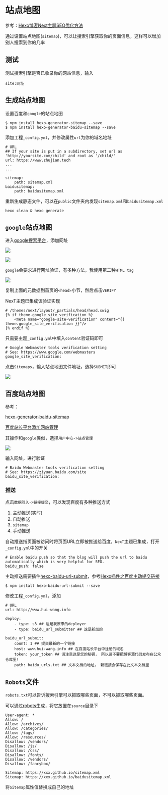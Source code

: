 
# 站点地图

参考：[Hexo博客Next主题SEO优化方法](https://blog.csdn.net/yaoyao_liu/article/details/85948136)

通过设置站点地图(`sitemap`)，可以让搜索引擎获取你的页面信息，这样可以增加别人搜索到你的几率

## 测试

测试搜索引擎是否已收录你的网站信息，输入

    site:网址

## 生成站点地图

设置百度和`google`的站点地图

    $ npm install hexo-generator-sitemap --save
    $ npm install hexo-generator-baidu-sitemap --save

添加工程`_config.yml`，并修改属性`url`为你的域名地址

    # URL
    ## If your site is put in a subdirectory, set url as 'http://yoursite.com/child' and root as '/child/'
    url: https://www.zhujian.tech
    ...
    ...

    sitemap: 
        path: sitemap.xml
    baidusitemap:
        path: baidusitemap.xml

重新生成静态文件，可以在`public`文件夹内发现`sitemap.xml`和`baidusitemap.xml`

    hexo clean & hexo generate

## `google`站点地图

进入[google搜索平台](https://search.google.com/search-console)，添加网址

![](./imgs/google-add-domain.png)

![](./imgs/google-add-domain2.png)

`google`会要求进行网址验证，有多种方法，我使用第二种`HTML tag`

![](./imgs/google-domain-verify.png)

复制上面的元数据到首页的`<head>`小节，然后点击`VERIFY`

NexT主题已集成该验证实现

    # /themes/next/layout/_partials/head/head.swig
    {% if theme.google_site_verification %}
        <meta name="google-site-verification" content="{{ theme.google_site_verification }}"/>
    {% endif %}

只需要主题`_config.yml`中填入`content`验证码即可

    # Google Webmaster tools verification setting
    # See: https://www.google.com/webmasters
    google_site_verification: 

点击`Sitemaps`，输入站点地图文件地址，选择`SUBMIT`即可

![](./imgs/google-sitemap.png)

## 百度站点地图

参考：

[hexo-generator-baidu-sitemap](https://www.npmjs.com/package/hexo-generator-baidu-sitemap)

[百度站长平台添加网站管理](https://segmentfault.com/a/1190000017986794#articleHeader18)

其操作和`google`类似，选择`用户中心->站点管理`

![](./imgs/baidu-user-site.png)

输入网址，进行验证

    # Baidu Webmaster tools verification setting
    # See: https://ziyuan.baidu.com/site
    baidu_site_verification: 

### 推送

点击`数据引入->链接提交`，可以发现百度有多种推送方式

1. 主动推送(实时)
2. 自动推送
3. `sitemap`
4. 手动推送

自动推送指页面被访问时将页面URL立即被推送给百度，`NexT`主题已集成，打开`_config.yml`中的开关

    # Enable baidu push so that the blog will push the url to baidu automatically which is very helpful for SEO.
    baidu_push: false

主动推送需要插件[hexo-baidu-url-submit](https://github.com/huiwang/hexo-baidu-url-submit)，参考[Hexo插件之百度主动提交链接 ](https://hui-wang.info/2016/10/23/Hexo%E6%8F%92%E4%BB%B6%E4%B9%8B%E7%99%BE%E5%BA%A6%E4%B8%BB%E5%8A%A8%E6%8F%90%E4%BA%A4%E9%93%BE%E6%8E%A5/)

    $ npm install hexo-baidu-url-submit --save

修改工程`_config.yml`，添加

    # URL
    url: http://www.hui-wang.info

    deploy:
        - type: s3 ## 这是我原来的deployer
        - type: baidu_url_submitter ## 这是新加的

    baidu_url_submit:
        count: 1 ## 提交最新的一个链接
        host: www.hui-wang.info ## 在百度站长平台中注册的域名
        token: your_token ## 请注意这是您的秘钥， 所以请不要把博客源代码发布在公众仓库里!
        path: baidu_urls.txt ## 文本文档的地址， 新链接会保存在此文本文档里

## `Robots`文件

`robots.txt`可以告诉搜索引擎可以抓取哪些页面，不可以抓取哪些页面。

可以通过[robots](https://ziyuan.baidu.com/robots/index)生成，将它放置在`source`目录下

    User-agent: *
    Allow: /
    Allow: /archives/
    Allow: /categories/
    Allow: /tags/ 
    Allow: /resources/ 
    Disallow: /vendors/
    Disallow: /js/
    Disallow: /css/
    Disallow: /fonts/
    Disallow: /vendors/
    Disallow: /fancybox/

    Sitemap: https://xxx.github.io/sitemap.xml
    Sitemap: https://xxx.github.io/baidusitemap.xml

将`Sitemap`属性值替换成自己的地址

